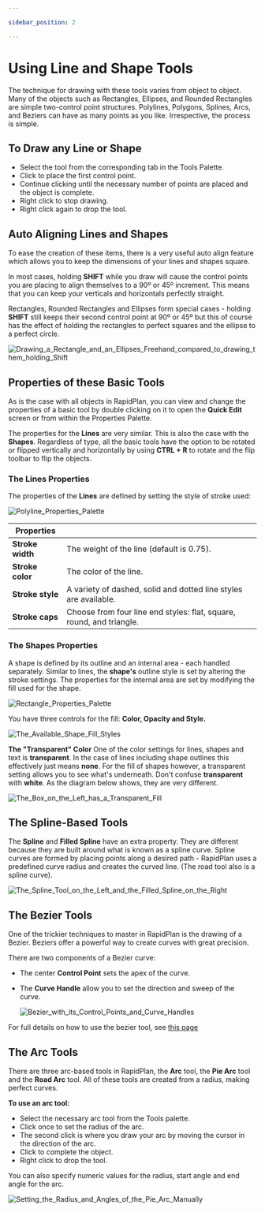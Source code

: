 ```yaml
---

sidebar_position: 2

---
```

# Using Line and Shape Tools

The technique for drawing with these tools varies from object to object. Many of the objects such as Rectangles, Ellipses, and Rounded Rectangles are simple two-control point structures. Polylines, Polygons, Splines, Arcs, and Beziers can have as many points as you like. Irrespective, the process is simple.

## To Draw any Line or Shape

- Select the tool from the corresponding tab in the Tools Palette.
- Click to place the first control point.
- Continue clicking until the necessary number of points are placed and the object is complete.
- Right click to stop drawing.
- Right click again to drop the tool.

## Auto Aligning Lines and Shapes

To ease the creation of these items, there is a very useful auto align feature which allows you to keep the dimensions of your lines and shapes square.

In most cases, holding **SHIFT** while you draw will cause the control points you are placing to align themselves to a 90º or 45º increment. This means that you can keep your verticals and horizontals perfectly straight.

Rectangles, Rounded Rectangles and Ellipses form special cases - holding **SHIFT** still keeps their second control point at 90º or 45º but this of course has the effect of holding the rectangles to perfect squares and the ellipse to a perfect circle.

![Drawing_a_Rectangle_and_an_Ellipses_Freehand_compared_to_drawing_them_holding_Shift](./assets/Drawing_a_Rectangle_and_an_Ellipses_Freehand_compared_to_drawing_them_holding_Shift.png)

## Properties of these Basic Tools

As is the case with all objects in RapidPlan, you can view and change the properties of a basic tool by double clicking on it to open the **Quick Edit** screen or from within the Properties Palette.

The properties for the **Lines** are very similar. This is also the case with the **Shapes**. Regardless of type, all the basic tools have the option to be rotated or flipped vertically and horizontally by using **CTRL + R** to rotate and the flip toolbar to flip the objects.

### The Lines Properties

The properties of the **Lines** are defined by setting the style of stroke used:

![Polyline_Properties_Palette](./assets/Polyline_Properties_Palette.png)

|Properties      |                                                                      |
|----------------|----------------------------------------------------------------------|
|**Stroke width**|The weight of the line (default is 0.75).                             |
|**Stroke color**|The color of the line.                                                |
|**Stroke style**|A variety of dashed, solid and dotted line styles are available.      |
|**Stroke caps** |Choose from four line end styles: flat, square, round, and triangle.  |

### The Shapes Properties

A shape is defined by its outline and an internal area - each handled separately. Similar to lines, the **shape's** outline style is set by altering the stroke settings. The properties for the internal area are set by modifying the fill used for the shape.

![Rectangle_Properties_Palette](./assets/Rectangle_Properties_Palette.png)

You have three controls for the fill: **Color, Opacity and Style.**

![The_Available_Shape_Fill_Styles](./assets/The_Available_Shape_Fill_Styles.png)

**The "Transparent" Color**
One of the color settings for lines, shapes and text is **transparent**. In the case of lines including shape outlines this effectively just means **none**. For the fill of shapes however, a transparent setting allows you to see what's underneath. Don't confuse **transparent** with **white**. As the diagram below shows, they are very different.

![The_Box_on_the_Left_has_a_Transparent_Fill](./assets/The_Box_on_the_Left_has_a_Transparent_Fill_the_Box_on_the_Right_has_a_White_Fill.png)

## The Spline-Based Tools

The **Spline** and **Filled Spline** have an extra property. They are different because they are built around what is known as a spline curve. Spline curves are formed by placing points along a desired path - RapidPlan uses a predefined curve radius and creates the curved line. (The road tool also is a spline curve).

![The_Spline_Tool_on_the_Left_and_the_Filled_Spline_on_the_Right](./assets/The_Spline_Tool_on_the_Left_and_the_Filled_Spline_on_the_Right.png)

## The Bezier Tools

One of the trickier techniques to master in RapidPlan is the drawing of a Bezier. Beziers offer a powerful way to create curves with great precision.

There are two components of a Bezier curve:

- The center **Control Point** sets the apex of the curve.
- The **Curve Handle** allow you to set the direction and sweep of the curve.

    ![Bezier_with_its_Control_Points_and_Curve_Handles](./assets/Bezier_with_its_Control_Points_and_Curve_Handles.png)

For full details on how to use the bezier tool, see [this page](./The%20Bezier%20Tools.md)

## The Arc Tools

There are three arc-based tools in RapidPlan, the **Arc** tool, the **Pie Arc** tool and the **Road Arc** tool. All of these tools are created from a radius, making perfect curves.

**To use an arc tool:**

- Select the necessary arc tool from the Tools palette.
- Click once to set the radius of the arc.
- The second click is where you draw your arc by moving the cursor in the direction of the arc.
- Click to complete the object.
- Right click to drop the tool.

You can also specify numeric values for the radius, start angle and end angle for the arc.

![Setting_the_Radius_and_Angles_of_the_Pie_Arc_Manually](./assets/Setting_the_Radius_and_Angles_of_the_Pie_Arc_Manually.png)
